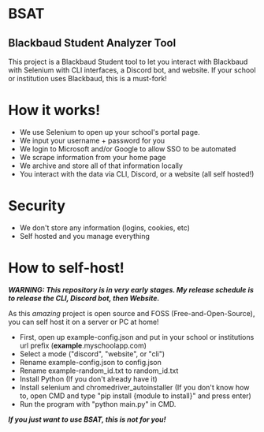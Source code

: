 # BSAT
## Blackbaud Student Analyzer Tool

This project is a Blackbaud Student tool to let you interact with Blackbaud with Selenium with CLI interfaces, a Discord bot, and website. If your school or institution uses Blackbaud, this is a must-fork!

# How it works!

- We use Selenium to open up your school's portal page.
- We input your username + password for you
- We login to Microsoft and/or Google to allow SSO to be automated
- We scrape information from your home page
- We archive and store all of that information locally
- You interact with the data via CLI, Discord, or a website (all self hosted!)

# Security

- We don't store any information (logins, cookies, etc)
- Self hosted and you manage everything

# How to self-host!

***WARNING: This repository is in very early stages. My release schedule is to release the CLI, Discord bot, then Website.***

As this *amazing* project is open source and FOSS (Free-and-Open-Source), you can self host it on a server or PC at home!

- First, open up example-config.json and put in your school or institutions url prefix (**example**.myschoolapp.com)
- Select a mode ("discord", "website", or "cli")
- Rename example-config.json to config.json
- Rename example-random_id.txt to random_id.txt
- Install Python (If you don't already have it)
- Install selenium and chromedriver_autoinstaller (If you don't know how to, open CMD and type "pip install {module to install}" and press enter)
- Run the program with "python main.py" in CMD.

***If you just want to use BSAT, this is not for you!***